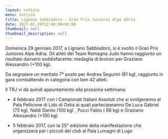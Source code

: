 ```yaml
---
layout: notizie
menu: notizie
title: Lignano Sabbiadoro - Gran Prix Juniores Alpe Adria
date: 2017-01-29T12:00:00+02:00
thumbnail: null
thumbnail_description: null
---
```

Domenica 29 gennaio 2017, a Lignano Sabbiadoro, si è svolto il Gran Prix Juniores Alpe Adria.
Gli atleti del Team Romagna Judo hanno raggiunto un risultato davvero soddisfacente: medaglia di bronzo per Graziano Alessandro (+100 kg).
 
Da segnalare un meritato 7° posto per Andrea Segurini  (81 kg), raggiunto in gara combattendo in categoria con ben 42 atleti.

Il TRJ vi dà quindi appuntamento alla prossima settimana:

- 4 febbraio 2017 con i Campionati Italiani Assoluti che si svolgeranno al Pala Pellicone di Lido di Ostia ai quali parteciperanno De Luca Gabriel (73 kg), Naldi Danilo (100 kg) , Pucci Fabio ( 66 kg) e Graziano Alessandro (+100 kg)

- 5 febbraio 2017, con la 25° edizione della  manifestazione che organizzerà per i piccoli del club al Pala Lumagni di Lugo

